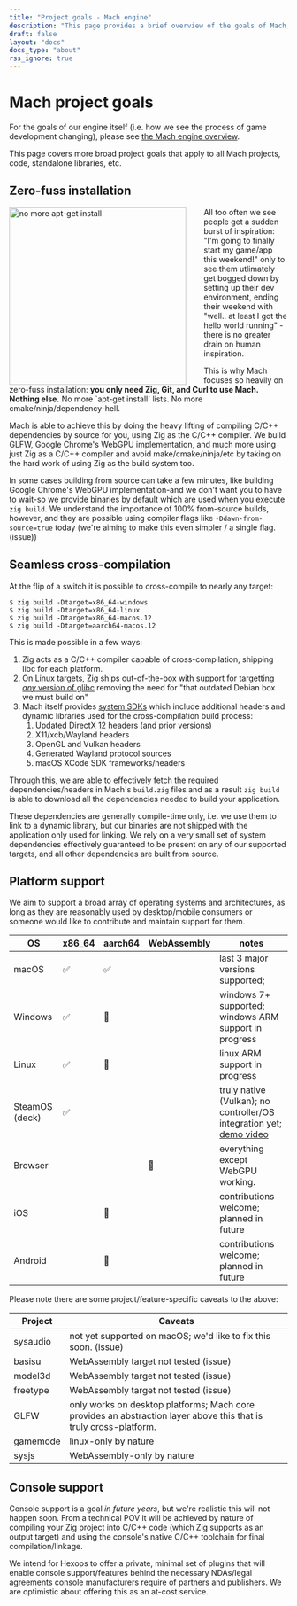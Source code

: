 ```yaml
---
title: "Project goals - Mach engine"
description: "This page provides a brief overview of the goals of Mach, principals we hold to, etc."
draft: false
layout: "docs"
docs_type: "about"
rss_ignore: true
---
```


# Mach project goals

For the goals of our engine itself (i.e. how we see the process of game development changing), please see [the Mach engine overview](../engine).

This page covers more broad project goals that apply to all Mach projects, code, standalone libraries, etc.

## Zero-fuss installation

<div>
    <img alt="no more apt-get install" src="https://user-images.githubusercontent.com/3173176/159140683-0714eb12-806a-43e5-980f-63aa0d998fc2.png" style="width: 20rem; float: left; padding-right: 2rem;"></img>
    <p>All too often we see people get a sudden burst of inspiration: "I'm going to finally start my game/app this weekend!" only to see them utlimately get bogged down by setting up their dev environment, ending their weekend with "well.. at least I got the hello world running" - there is no greater drain on human inspiration.</p>
    <p>This is why Mach focuses so heavily on zero-fuss installation: <strong>you only need Zig, Git, and Curl to use Mach. Nothing else.</strong> No more `apt-get install` lists. No more cmake/ninja/dependency-hell.</p>
</div>

Mach is able to achieve this by doing the heavy lifting of compiling C/C++ dependencies by source for you, using Zig as the C/C++ compiler. We build GLFW, Google Chrome's WebGPU implementation, and much more using just Zig as a C/C++ compiler and avoid make/cmake/ninja/etc by taking on the hard work of using Zig as the build system too.

In some cases building from source can take a few minutes, like building Google Chrome's WebGPU implementation-and we don't want you to have to wait-so we provide binaries by default which are used when you execute `zig build`. We understand the importance of 100% from-source builds, however, and they are possible using compiler flags like `-Ddawn-from-source=true` today (we're aiming to make this even simpler / a single flag. (issue))

## Seamless cross-compilation

At the flip of a switch it is possible to cross-compile to nearly any target:

```
$ zig build -Dtarget=x86_64-windows
$ zig build -Dtarget=x86_64-linux
$ zig build -Dtarget=x86_64-macos.12
$ zig build -Dtarget=aarch64-macos.12
```

This is made possible in a few ways:

1. Zig acts as a C/C++ compiler capable of cross-compilation, shipping libc for each platform.
2. On Linux targets, Zig ships out-of-the-box with support for targetting [_any_ version of glibc](https://github.com/ziglang/glibc-abi-tool/) removing the need for "that outdated Debian box we must build on"
3. Mach itself provides [system SDKs](https://github.com/hexops/mach-system-sdk) which include additional headers and dynamic libraries used for the cross-compilation build process:
   1. Updated DirectX 12 headers (and prior versions)
   2. X11/xcb/Wayland headers
   3. OpenGL and Vulkan headers
   4. Generated Wayland protocol sources
   5. macOS XCode SDK frameworks/headers

Through this, we are able to effectively fetch the required dependencies/headers in Mach's `build.zig` files and as a result `zig build` is able to download all the dependencies needed to build your application.

These dependencies are generally compile-time only, i.e. we use them to link to a dynamic library, but our binaries are not shipped with the application only used for linking. We rely on a very small set of system dependencies effectively guaranteed to be present on any of our supported targets, and all other dependencies are built from source.

## Platform support

We aim to support a broad array of operating systems and architectures, as long as they are reasonably used by desktop/mobile consumers or someone would like to contribute and maintain support for them.

| OS             | x86_64 | aarch64 | WebAssembly | notes                                                                                                                                                        |
| -------------- | ------ | ------- | ----------- | ------------------------------------------------------------------------------------------------------------------------------------------------------------ |
| macOS          | ✅      | ✅       |             | last 3 major versions supported;                                                                                                                             |
| Windows        | ✅      | 🏃       |             | windows 7+ supported; windows ARM support in progress                                                                                                        |
| Linux          | ✅      | 🏃       |             | linux ARM support in progress                                                                                                                                |
| SteamOS (deck) | ✅      |         |             | truly native (Vulkan); no controller/OS integration yet; [demo video](https://devlog.hexops.com/2022/perfecting-webgpu-native/#dawnwebgpu-on-the-steam-deck) |
| Browser        |        |         | 🏃           | everything except WebGPU working.                                                                                                                            |
| iOS            |        | 💭       |             | contributions welcome; planned in future                                                                                                                     |
| Android        |        | 💭       |             | contributions welcome; planned in future                                                                                                                     |

Please note there are some project/feature-specific caveats to the above:

| Project  | Caveats                                                                                                           |
| -------- | ----------------------------------------------------------------------------------------------------------------- |
| sysaudio | not yet supported on macOS; we'd like to fix this soon. (issue)                                                   |
| basisu   | WebAssembly target not tested (issue)                                                                             |
| model3d  | WebAssembly target not tested (issue)                                                                             |
| freetype | WebAssembly target not tested (issue)                                                                             |
| GLFW     | only works on desktop platforms; Mach core provides an abstraction layer above this that is truly cross-platform. |
| gamemode | linux-only by nature                                                                                              |
| sysjs    | WebAssembly-only by nature                                                                                        |

## Console support

Console support is a goal <em>in future years</em>, but we're realistic this will not happen soon. From a technical POV it will be achieved by nature of compiling your Zig project into C/C++ code (which Zig supports as an output target) and using the console's native C/C++ toolchain for final compilation/linkage.

We intend for Hexops to offer a private, minimal set of plugins that will enable console support/features behind the necessary NDAs/legal agreements console manufacturers require of partners and publishers. We are optimistic about offering this as an at-cost service.
